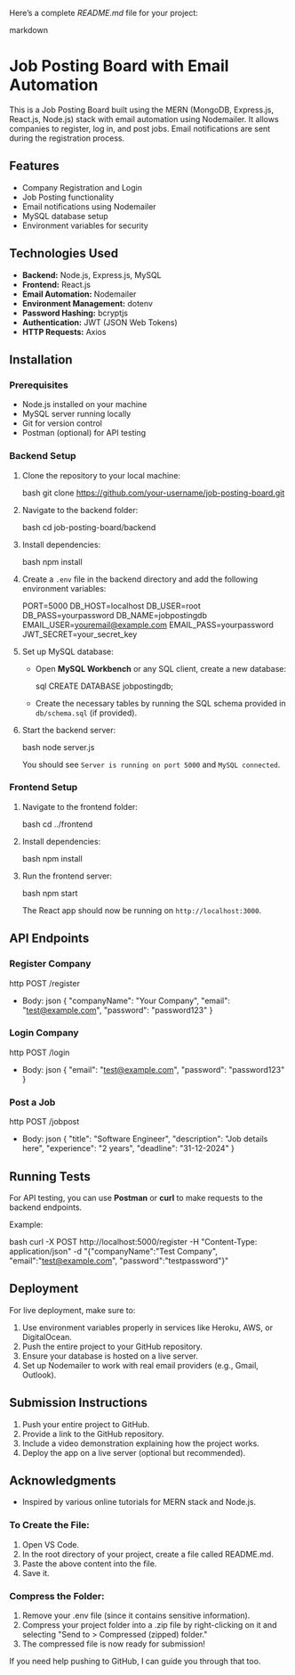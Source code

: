 Here’s a complete *README.md* file for your project:

markdown
# Job Posting Board with Email Automation

This is a Job Posting Board built using the MERN (MongoDB, Express.js, React.js, Node.js) stack with email automation using Nodemailer. It allows companies to register, log in, and post jobs. Email notifications are sent during the registration process.

## Features

- Company Registration and Login
- Job Posting functionality
- Email notifications using Nodemailer
- MySQL database setup
- Environment variables for security

## Technologies Used

- **Backend:** Node.js, Express.js, MySQL
- **Frontend:** React.js
- **Email Automation:** Nodemailer
- **Environment Management:** dotenv
- **Password Hashing:** bcryptjs
- **Authentication:** JWT (JSON Web Tokens)
- **HTTP Requests:** Axios

## Installation

### Prerequisites

- Node.js installed on your machine
- MySQL server running locally
- Git for version control
- Postman (optional) for API testing

### Backend Setup

1. Clone the repository to your local machine:

    bash
    git clone https://github.com/your-username/job-posting-board.git
    

2. Navigate to the backend folder:

    bash
    cd job-posting-board/backend
    

3. Install dependencies:

    bash
    npm install
    

4. Create a `.env` file in the backend directory and add the following environment variables:

    
    PORT=5000
    DB_HOST=localhost
    DB_USER=root
    DB_PASS=yourpassword
    DB_NAME=jobpostingdb
    EMAIL_USER=youremail@example.com
    EMAIL_PASS=yourpassword
    JWT_SECRET=your_secret_key
    

5. Set up MySQL database:
    - Open **MySQL Workbench** or any SQL client, create a new database:

      sql
      CREATE DATABASE jobpostingdb;
      

    - Create the necessary tables by running the SQL schema provided in `db/schema.sql` (if provided).

6. Start the backend server:

    bash
    node server.js
    

    You should see `Server is running on port 5000` and `MySQL connected`.

### Frontend Setup

1. Navigate to the frontend folder:

    bash
    cd ../frontend
    

2. Install dependencies:

    bash
    npm install
    

3. Run the frontend server:

    bash
    npm start
    

    The React app should now be running on `http://localhost:3000`.

## API Endpoints

### Register Company

http
POST /register

- Body: 
    json
    {
      "companyName": "Your Company",
      "email": "test@example.com",
      "password": "password123"
    }
    

### Login Company

http
POST /login

- Body: 
    json
    {
      "email": "test@example.com",
      "password": "password123"
    }
    

### Post a Job

http
POST /jobpost

- Body: 
    json
    {
      "title": "Software Engineer",
      "description": "Job details here",
      "experience": "2 years",
      "deadline": "31-12-2024"
    }
    

## Running Tests

For API testing, you can use **Postman** or **curl** to make requests to the backend endpoints.

Example:

bash
curl -X POST http://localhost:5000/register -H "Content-Type: application/json" -d "{\"companyName\":\"Test Company\", \"email\":\"test@example.com\", \"password\":\"testpassword\"}"


## Deployment

For live deployment, make sure to:

1. Use environment variables properly in services like Heroku, AWS, or DigitalOcean.
2. Push the entire project to your GitHub repository.
3. Ensure your database is hosted on a live server.
4. Set up Nodemailer to work with real email providers (e.g., Gmail, Outlook).

## Submission Instructions

1. Push your entire project to GitHub.
2. Provide a link to the GitHub repository.
3. Include a video demonstration explaining how the project works.
4. Deploy the app on a live server (optional but recommended).

## Acknowledgments

- Inspired by various online tutorials for MERN stack and Node.js.


### To Create the File:
1. Open VS Code.
2. In the root directory of your project, create a file called README.md.
3. Paste the above content into the file.
4. Save it.

### Compress the Folder:
1. Remove your .env file (since it contains sensitive information).
2. Compress your project folder into a .zip file by right-clicking on it and selecting "Send to > Compressed (zipped) folder."
3. The compressed file is now ready for submission!

If you need help pushing to GitHub, I can guide you through that too.